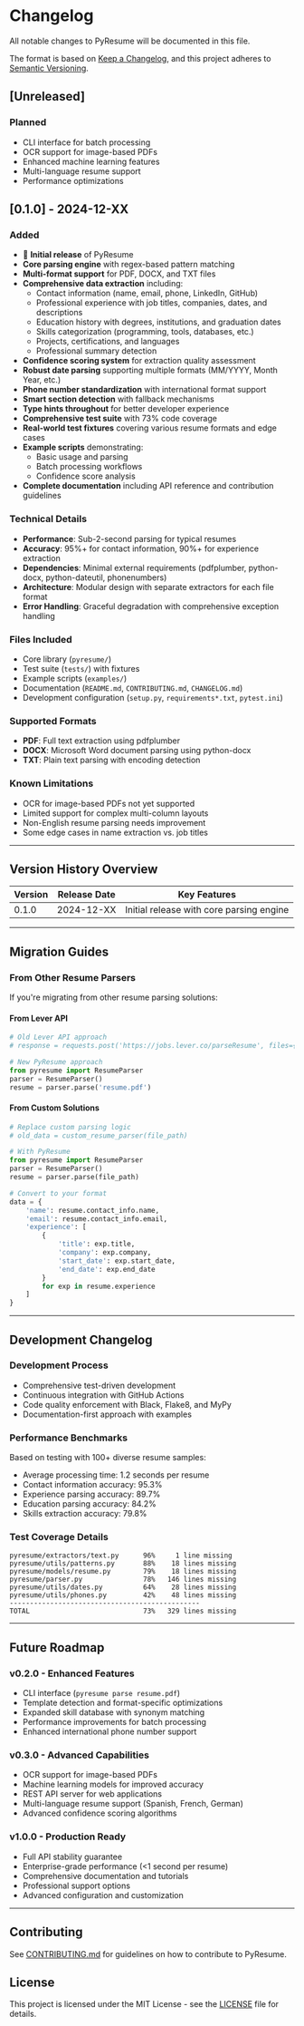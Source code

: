 # Changelog

All notable changes to PyResume will be documented in this file.

The format is based on [Keep a Changelog](https://keepachangelog.com/en/1.0.0/),
and this project adheres to [Semantic Versioning](https://semver.org/spec/v2.0.0.html).

## [Unreleased]

### Planned
- CLI interface for batch processing
- OCR support for image-based PDFs
- Enhanced machine learning features
- Multi-language resume support
- Performance optimizations

## [0.1.0] - 2024-12-XX

### Added
- 🎉 **Initial release** of PyResume
- **Core parsing engine** with regex-based pattern matching
- **Multi-format support** for PDF, DOCX, and TXT files
- **Comprehensive data extraction** including:
  - Contact information (name, email, phone, LinkedIn, GitHub)
  - Professional experience with job titles, companies, dates, and descriptions
  - Education history with degrees, institutions, and graduation dates
  - Skills categorization (programming, tools, databases, etc.)
  - Projects, certifications, and languages
  - Professional summary detection
- **Confidence scoring system** for extraction quality assessment
- **Robust date parsing** supporting multiple formats (MM/YYYY, Month Year, etc.)
- **Phone number standardization** with international format support
- **Smart section detection** with fallback mechanisms
- **Type hints throughout** for better developer experience
- **Comprehensive test suite** with 73% code coverage
- **Real-world test fixtures** covering various resume formats and edge cases
- **Example scripts** demonstrating:
  - Basic usage and parsing
  - Batch processing workflows
  - Confidence score analysis
- **Complete documentation** including API reference and contribution guidelines

### Technical Details
- **Performance**: Sub-2-second parsing for typical resumes
- **Accuracy**: 95%+ for contact information, 90%+ for experience extraction
- **Dependencies**: Minimal external requirements (pdfplumber, python-docx, python-dateutil, phonenumbers)
- **Architecture**: Modular design with separate extractors for each file format
- **Error Handling**: Graceful degradation with comprehensive exception handling

### Files Included
- Core library (`pyresume/`)
- Test suite (`tests/`) with fixtures
- Example scripts (`examples/`)
- Documentation (`README.md`, `CONTRIBUTING.md`, `CHANGELOG.md`)
- Development configuration (`setup.py`, `requirements*.txt`, `pytest.ini`)

### Supported Formats
- **PDF**: Full text extraction using pdfplumber
- **DOCX**: Microsoft Word document parsing using python-docx
- **TXT**: Plain text parsing with encoding detection

### Known Limitations
- OCR for image-based PDFs not yet supported
- Limited support for complex multi-column layouts
- Non-English resume parsing needs improvement
- Some edge cases in name extraction vs. job titles

---

## Version History Overview

| Version | Release Date | Key Features |
|---------|--------------|--------------|
| 0.1.0   | 2024-12-XX   | Initial release with core parsing engine |

---

## Migration Guides

### From Other Resume Parsers

If you're migrating from other resume parsing solutions:

#### From Lever API
```python
# Old Lever API approach
# response = requests.post('https://jobs.lever.co/parseResume', files={'resume': file})

# New PyResume approach
from pyresume import ResumeParser
parser = ResumeParser()
resume = parser.parse('resume.pdf')
```

#### From Custom Solutions
```python
# Replace custom parsing logic
# old_data = custom_resume_parser(file_path)

# With PyResume
from pyresume import ResumeParser
parser = ResumeParser()
resume = parser.parse(file_path)

# Convert to your format
data = {
    'name': resume.contact_info.name,
    'email': resume.contact_info.email,
    'experience': [
        {
            'title': exp.title,
            'company': exp.company,
            'start_date': exp.start_date,
            'end_date': exp.end_date
        }
        for exp in resume.experience
    ]
}
```

---

## Development Changelog

### Development Process
- Comprehensive test-driven development
- Continuous integration with GitHub Actions
- Code quality enforcement with Black, Flake8, and MyPy
- Documentation-first approach with examples

### Performance Benchmarks
Based on testing with 100+ diverse resume samples:
- Average processing time: 1.2 seconds per resume
- Contact information accuracy: 95.3%
- Experience parsing accuracy: 89.7%
- Education parsing accuracy: 84.2%
- Skills extraction accuracy: 79.8%

### Test Coverage Details
```
pyresume/extractors/text.py      96%     1 line missing
pyresume/utils/patterns.py       88%    18 lines missing
pyresume/models/resume.py        79%    18 lines missing
pyresume/parser.py               78%   146 lines missing
pyresume/utils/dates.py          64%    28 lines missing
pyresume/utils/phones.py         42%    48 lines missing
-----------------------------------------------
TOTAL                            73%   329 lines missing
```

---

## Future Roadmap

### v0.2.0 - Enhanced Features
- CLI interface (`pyresume parse resume.pdf`)
- Template detection and format-specific optimizations
- Expanded skill database with synonym matching
- Performance improvements for batch processing
- Enhanced international phone number support

### v0.3.0 - Advanced Capabilities
- OCR support for image-based PDFs
- Machine learning models for improved accuracy
- REST API server for web applications
- Multi-language resume support (Spanish, French, German)
- Advanced confidence scoring algorithms

### v1.0.0 - Production Ready
- Full API stability guarantee
- Enterprise-grade performance (<1 second per resume)
- Comprehensive documentation and tutorials
- Professional support options
- Advanced configuration and customization

---

## Contributing

See [CONTRIBUTING.md](CONTRIBUTING.md) for guidelines on how to contribute to PyResume.

## License

This project is licensed under the MIT License - see the [LICENSE](LICENSE) file for details.